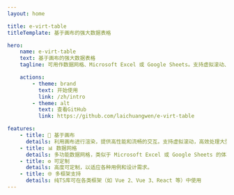 ```yaml
---
layout: home

title: e-virt-table
titleTemplate: 基于画布的强大数据表格

hero:
    name: e-virt-table
    text: 基于画布的强大数据表格
    tagline: 可用作数据网格、Microsoft Excel 或 Google Sheets。支持虚拟滚动、单元格编辑等功能。

    actions:
        - theme: brand
          text: 开始使用
          link: /zh/intro
        - theme: alt
          text: 查看GitHub
          link: https://github.com/laichuangwen/e-virt-table

features:
    - title: 🎨 基于画布
      details: 利用画布进行渲染，提供高性能和流畅的交互。支持虚拟滚动，高效处理大型数据集
    - title: 📊 数据网格
      details: 多功能数据网格，类似于 Microsoft Excel 或 Google Sheets 的体验。
    - title: ⚙️ 可定制
      details: 高度可定制，以适应各种用例和设计需求。
    - title: 🌐 多框架支持
      details: 纯TS库可在各类框架（如 Vue 2、Vue 3、React 等）中使用
---
```

